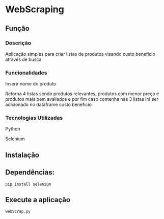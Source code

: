 # WebScraping

## Função

### Descrição
Aplicação simples para criar listas de produtos visando custo beneficio através de busca
### Funcionalidades
Inserir nome do produto

Retorna 4 listas sendo produtos relevantes, produtos com menor preço e produtos mais bem avaliados e por fim caso contenha nas 3 listas irá ser adicionado no dataframe custo beneficio

### Tecnologias Utilizadas
Python

Selenium

## Instalação

## Dependências:
```DEPENDENCIAS
pip install selenium
```


## Execute a aplicação
```START
webScrap.py
```
